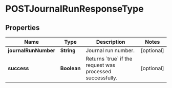 

# POSTJournalRunResponseType


## Properties

| Name | Type | Description | Notes |
|------------ | ------------- | ------------- | -------------|
|**journalRunNumber** | **String** | Journal run number.  |  [optional] |
|**success** | **Boolean** | Returns &#x60;true&#x60; if the request was processed successfully.  |  [optional] |



